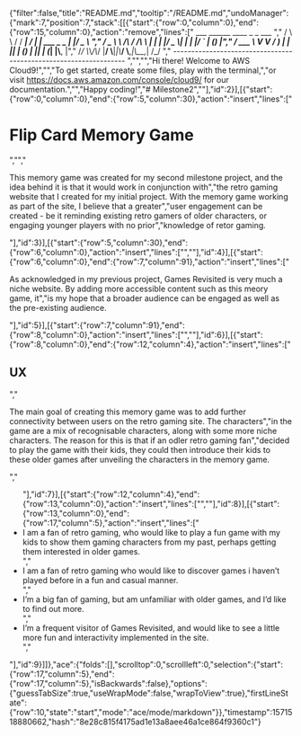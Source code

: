 {"filter":false,"title":"README.md","tooltip":"/README.md","undoManager":{"mark":7,"position":7,"stack":[[{"start":{"row":0,"column":0},"end":{"row":15,"column":0},"action":"remove","lines":["         ___        ______     ____ _                 _  ___  ","        / \\ \\      / / ___|   / ___| | ___  _   _  __| |/ _ \\ ","       / _ \\ \\ /\\ / /\\___ \\  | |   | |/ _ \\| | | |/ _` | (_) |","      / ___ \\ V  V /  ___) | | |___| | (_) | |_| | (_| |\\__, |","     /_/   \\_\\_/\\_/  |____/   \\____|_|\\___/ \\__,_|\\__,_|  /_/ "," ----------------------------------------------------------------- ","","","Hi there! Welcome to AWS Cloud9!","","To get started, create some files, play with the terminal,","or visit https://docs.aws.amazon.com/console/cloud9/ for our documentation.","","Happy coding!","# Milestone2",""],"id":2}],[{"start":{"row":0,"column":0},"end":{"row":5,"column":30},"action":"insert","lines":["<h1>Flip Card Memory Game</h1>","","<p>This memory game was created for my second milestone project, and the idea behind it is that it would work in conjunction with","the retro gaming website that I created for my initial project. With the memory game working as part of the site, I believe that a greater","user engagement can be created - be it reminding existing retro gamers of older characters, or engaging younger players with no prior","knowledge of retor gaming.</p>"],"id":3}],[{"start":{"row":5,"column":30},"end":{"row":6,"column":0},"action":"insert","lines":["",""],"id":4}],[{"start":{"row":6,"column":0},"end":{"row":7,"column":91},"action":"insert","lines":["<p>As acknowledged in my previous project, Games Revisited is very much a niche website. By adding more accessible content such as this meory game, it","is my hope that a broader audience can be engaged as well as the pre-existing audience.</p>"],"id":5}],[{"start":{"row":7,"column":91},"end":{"row":8,"column":0},"action":"insert","lines":["",""],"id":6}],[{"start":{"row":8,"column":0},"end":{"row":12,"column":4},"action":"insert","lines":["<h2>UX</h2>","<p>The main goal of creating this memory game was to add further connectivity between users on the retro gaming site. The characters","in the game are a mix of recognisable characters, along with some more niche characters. The reason for this is that if an odler retro gaming fan","decided to play the game with their kids, they could then introduce their kids to these older games after unveiling the characters in the memory game.</p>","<ul>"],"id":7}],[{"start":{"row":12,"column":4},"end":{"row":13,"column":0},"action":"insert","lines":["",""],"id":8}],[{"start":{"row":13,"column":0},"end":{"row":17,"column":5},"action":"insert","lines":["<li>I am a fan of retro gaming, who would like to play a fun game with my kids to show them gaming characters from my past, perhaps getting them interested in older games.</li>","<li>I am a fan of retro gaming who would like to discover games i haven’t played before in a fun and casual manner.</li>","<li>I’m a big fan of gaming, but am unfamiliar with older games, and I’d like to find out more.</li>","<li>I’m a frequent visitor of Games Revisited, and would like to see a little more fun and interactivity implemented in the site.</li>","</ul>"],"id":9}]]},"ace":{"folds":[],"scrolltop":0,"scrollleft":0,"selection":{"start":{"row":17,"column":5},"end":{"row":17,"column":5},"isBackwards":false},"options":{"guessTabSize":true,"useWrapMode":false,"wrapToView":true},"firstLineState":{"row":10,"state":"start","mode":"ace/mode/markdown"}},"timestamp":1571518880662,"hash":"8e28c815f4175ad1e13a8aee46a1ce864f9360c1"}